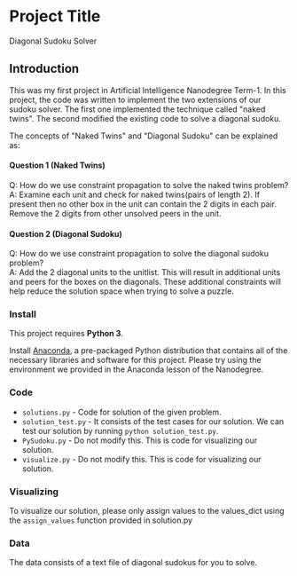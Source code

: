 
# Project Title 
Diagonal Sudoku Solver
## Introduction
This was my first project in Artificial Intelligence Nanodegree Term-1. In this project, the code was written to implement the two extensions of our sudoku solver. The first one implemented the technique called "naked twins". The second  modified the existing code to solve a diagonal sudoku. 

The concepts of "Naked Twins" and "Diagonal Sudoku" can be explained as:
#### Question 1 (Naked Twins)
Q: How do we use constraint propagation to solve the naked twins problem?  
A: Examine each unit and check for naked twins(pairs of length 2). If present then no other box in the unit can contain the 2 digits in each pair. Remove the 2 digits from other unsolved peers in the unit.

#### Question 2 (Diagonal Sudoku)
Q: How do we use constraint propagation to solve the diagonal sudoku problem?  
A: Add the 2 diagonal units to the unitlist. This will result in additional units and peers for the boxes on the diagonals. These additional constraints will help reduce the solution space when trying to solve a puzzle.  

### Install

This project requires **Python 3**.

Install [Anaconda](https://www.continuum.io/downloads), a pre-packaged Python distribution that contains all of the necessary libraries and software for this project. 
Please try using the environment we provided in the Anaconda lesson of the Nanodegree.


### Code

* `solutions.py` - Code for solution of the given problem.
* `solution_test.py` - It consists of the test cases for our solution. We can test our solution by running `python solution_test.py`.
* `PySudoku.py` - Do not modify this. This is code for visualizing our solution.
* `visualize.py` - Do not modify this. This is code for visualizing our solution.

### Visualizing

To visualize our solution, please only assign values to the values_dict using the ```assign_values``` function provided in solution.py

### Data

The data consists of a text file of diagonal sudokus for you to solve.
